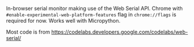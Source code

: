 In-browser serial monitor making use of the Web Serial API. Chrome with `#enable-experimental-web-platform-features` flag in `chrome://flags` is required for now. Works well with Micropython.

Most code is from https://codelabs.developers.google.com/codelabs/web-serial/
